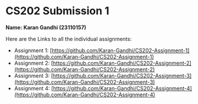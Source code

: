 # CS202 Submission 1

**Name: Karan Gandhi (23110157)**

Here are the Links to all the individual assignments:

- Assignment 1: [https://github.com/Karan-Gandhi/CS202-Assignment-1](https://github.com/Karan-Gandhi/CS202-Assignment-1)
- Assignment 2: [https://github.com/Karan-Gandhi/CS202-Assignment-2](https://github.com/Karan-Gandhi/CS202-Assignment-2)
- Assignment 3: [https://github.com/Karan-Gandhi/CS202-Assignment-3](https://github.com/Karan-Gandhi/CS202-Assignment-3)
- Assignment 4: [https://github.com/Karan-Gandhi/CS202-Assignment-4](https://github.com/Karan-Gandhi/CS202-Assignment-4)
